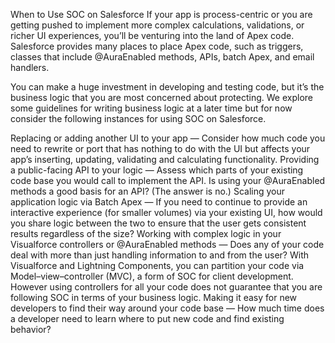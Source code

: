 When to Use SOC on Salesforce
If your app is process-centric or you are getting pushed to implement more complex calculations, validations, or richer UI experiences, you’ll be venturing into the land of Apex code. Salesforce provides many places to place Apex code, such as triggers, classes that include @AuraEnabled methods, APIs, batch Apex, and email handlers.

You can make a huge investment in developing and testing code, but it’s the business logic that you are most concerned about protecting. We explore some guidelines for writing business logic at a later time but for now consider the following instances for using SOC on Salesforce.

Replacing or adding another UI to your app — Consider how much code you need to rewrite or port that has nothing to do with the UI but affects your app’s inserting, updating, validating and calculating functionality.
Providing a public-facing API to your logic — Assess which parts of your existing code base you would call to implement the API. Is using your @AuraEnabled methods a good basis for an API? (The answer is no.)
Scaling your application logic via Batch Apex — If you need to continue to provide an interactive experience (for smaller volumes) via your existing UI, how would you share logic between the two to ensure that the user gets consistent results regardless of the size?
Working with complex logic in your Visualforce controllers or @AuraEnabled methods — Does any of your code deal with more than just handling information to and from the user? With Visualforce and Lightning Components, you can partition your code via Model–view–controller (MVC), a form of SOC for client development. However using controllers for all your code does not guarantee that you are following SOC in terms of your business logic.
Making it easy for new developers to find their way around your code base — How much time does a developer need to learn where to put new code and find existing behavior?